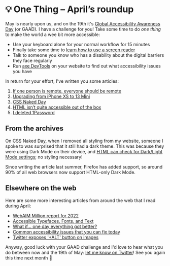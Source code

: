 # 💡 One Thing – April’s roundup

May is nearly upon us, and on the 19th it's [Global Accessibility Awareness Day](https://accessibility.day) (or GAAD). I have a challenge for you! Take some time to do <i>one thing</i> to make the world a wee bit more accessible:

- Use your keyboard alone for your normal workflow for 15 minutes
- Finally take some time to [learn how to use a screen reader](https://speckyboy.com/testing-your-website-screen-reader/)
- Talk to someone you know who has a disability about the digital barriers they face regularly
- Run [axe DevTools](https://www.deque.com/axe/devtools/) on your website to find out what accessibility issues you have

In return for your effort, I've written you some articles:

1. [If one person is remote, everyone should be remote](https://www.tempertemper.net/blog/if-one-person-is-remote-everyone-should-be-remote)
2. [Upgrading from iPhone XS to 13 Mini](https://www.tempertemper.net/blog/upgrading-from-iphone-xs-to-13-mini)
3. [CSS Naked Day](https://www.tempertemper.net/blog/css-naked-day)
4. [HTML isn’t quite accessible out of the box](https://www.tempertemper.net/blog/html-isnt-quite-accessible-out-of-the-box)
5. [I deleted 1Password](https://www.tempertemper.net/blog/i-deleted-1password)


## From the archives

On CSS Naked Day, when I removed all styling from my website, someone I spoke to was surprised that it still had a dark theme. This was because they were using Dark Mode on their device, and [HTML can check for Dark/Light Mode settings](https://www.tempertemper.net/blog/html-only-dark-mode); no styling necessary!

Since writing the article last summer, Firefox has added support, so around 90% of all web browsers now support HTML-only Dark Mode.


## Elsewhere on the web

Here are some more interesting articles from around the web that I read during April:

- [WebAIM Million report for 2022](https://webaim.org/blog/webaim-million-2022/)
- [Accessible Typefaces, Fonts, and Text](https://youtu.be/K6l6FwMChvI?t=502)
- [What if… one day everything got better?](https://daverupert.com/2022/04/what-if-everything-got-better/)
- [Common accessibility issues that you can fix today](https://hidde.blog/common-a11y-issues/)
- [Twitter exposes '+ALT' button on images](https://twitter.com/TwitterA11y/status/1512191972856975364)

Anyway, good luck with your GAAD challenge and I'd love to hear what you do between now and the 19th of May: [let me know on Twitter](https://twitter.com/tempertemper)! See you again this time next month 🚀
